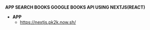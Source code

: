 **APP SEARCH BOOKS GOOGLE BOOKS API USING NEXTJS(REACT)**

- **APP**
  - https://nextjs.pk2k.now.sh/





